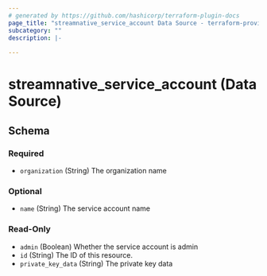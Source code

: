 ```yaml
---
# generated by https://github.com/hashicorp/terraform-plugin-docs
page_title: "streamnative_service_account Data Source - terraform-provider-streamnative"
subcategory: ""
description: |-
  
---
```


# streamnative_service_account (Data Source)





<!-- schema generated by tfplugindocs -->
## Schema

### Required

- `organization` (String) The organization name

### Optional

- `name` (String) The service account name

### Read-Only

- `admin` (Boolean) Whether the service account is admin
- `id` (String) The ID of this resource.
- `private_key_data` (String) The private key data


